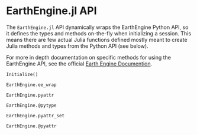 # EarthEngine.jl API

The `EarthEngine.jl` API dynamically wraps the EarthEngine Python API, so it defines the types and methods on-the-fly when initializing a session. This means there are few actual Julia functions defined mostly meant to create Julia methods and types from the Python API (see below). 

For more in depth documentation on specific methods for using the EarthEngine API, see the official [Earth Engine Documention](https://developers.google.com/earth-engine/apidocs).

```@docs
Initialize()
```

```@docs
EarthEngine.ee_wrap
```

```@docs
EarthEngine.pyattr
```

```@docs
EarthEngine.@pytype
```

```@docs
EarthEngine.pyattr_set
```

```@docs
EarthEngine.@pyattr 
```